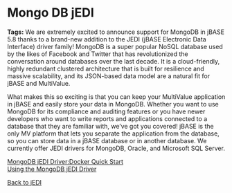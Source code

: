 # Mongo DB jEDI

<PageHeader />

**Tags:**
<badge text='jedi' vertical='middle' />
We are extremely excited to announce support for MongoDB in jBASE 5.8 thanks to a brand-new addition to the JEDI (jBASE Electronic Data Interface) driver family! MongoDB is a super popular NoSQL database used by the likes of Facebook and Twitter that has revolutionized the conversation around databases over the last decade. It is a cloud-friendly, highly redundant clustered architecture that is built for resilience and massive scalability, and its JSON-based data model are a natural fit for jBASE and MultiValue.

What makes this so exciting is that you can keep your MultiValue application in jBASE and easily store your data in MongoDB. Whether you want to use MongoDB for its compliance and auditing features or you have newer developers who want to write reports and applications connected to a database that they are familiar with, we’ve got you covered! jBASE is the only MV platform that lets you separate the application from the database, so you can store data in a jBASE database or in another database. We currently offer JEDI drivers for MongoDB, Oracle, and Microsoft SQL Server.

[MongoDB jEDI Driver:Docker Quick Start](./mongodb-docker-quickstart/README.md)  
[Using the MongoDB jEDI Driver](./mongodb-jedi-driver/README.md)  

[Back to jEDI](../README.md)

<PageFooter />
